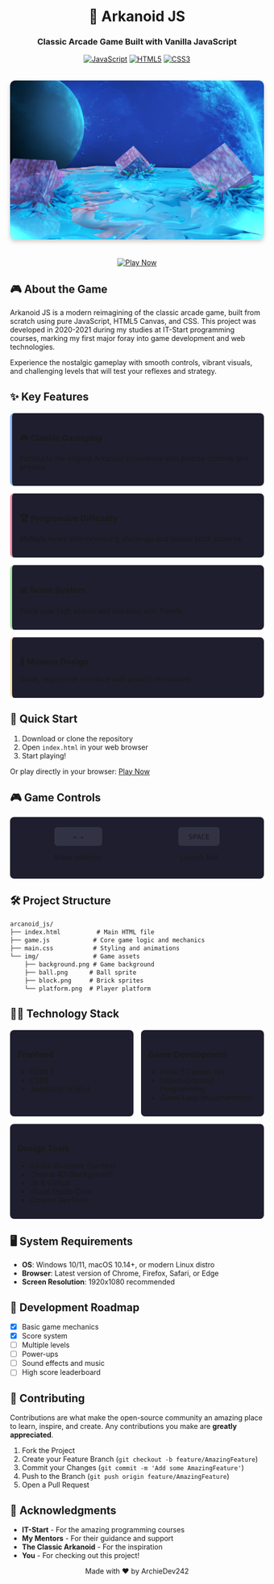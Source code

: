 <div align = "center">
  <h1>🚀 Arkanoid JS</h1>
  <h3>Classic Arcade Game Built with Vanilla JavaScript</h3>
  
  [![JavaScript](https://img.shields.io/badge/JavaScript-ES6%2B-yellow?style=for-the-badge&logo=javascript)](https://developer.mozilla.org/en-US/docs/Web/JavaScript)
  [![HTML5](https://img.shields.io/badge/HTML5-E34F26?style=for-the-badge&logo=html5&logoColor=white)](https://developer.mozilla.org/en-US/docs/Web/Guide/HTML/HTML5)
  [![CSS3](https://img.shields.io/badge/CSS3-1572B6?style=for-the-badge&logo=css3&logoColor=white)](https://developer.mozilla.org/en-US/docs/Web/CSS)

  <img src = "img/background.png" alt = "Game Preview" width = "800" style = "border-radius: 10px; margin: 20px 0; box-shadow: 0 4px 8px rgba(0,0,0,0.2);"/>
  
  [![Play Now](https://img.shields.io/badge/PLAY%20NOW-00BFFF?style=for-the-badge&logo=gamejolt&logoColor=white)](https://archiedev242.github.io/arcanoid_js/)
</div>

## 🎮 About the Game

Arkanoid JS is a modern reimagining of the classic arcade game, built from scratch using pure JavaScript, HTML5 Canvas, and CSS. This project was developed in 2020-2021 during my studies at IT-Start programming courses, marking my first major foray into game development and web technologies.

Experience the nostalgic gameplay with smooth controls, vibrant visuals, and challenging levels that will test your reflexes and strategy.

## ✨ Key Features

<div style = "display: grid; grid-template-columns: repeat(auto-fit, minmax(250px, 1fr)); gap: 15px; margin: 20px 0;">
  <div style = "background: #1e1e2e; padding: 15px; border-radius: 8px; border-left: 4px solid #89b4fa;">
    <h3>🎮 Classic Gameplay</h3>
    <p>Faithful to the original Arkanoid experience with precise controls and physics</p>
  </div>
  <div style = "background: #1e1e2e; padding: 15px; border-radius: 8px; border-left: 4px solid #f38ba8;">
    <h3>🏆 Progressive Difficulty</h3>
    <p>Multiple levels with increasing challenge and unique brick patterns</p>
  </div>
  <div style = "background: #1e1e2e; padding: 15px; border-radius: 8px; border-left: 4px solid #a6e3a1;">
    <h3>📊 Score System</h3>
    <p>Track your high scores and compete with friends</p>
  </div>
  <div style = "background: #1e1e2e; padding: 15px; border-radius: 8px; border-left: 4px solid #f9e2af;">
    <h3>🎨 Modern Design</h3>
    <p>Sleek, responsive interface with smooth animations</p>
  </div>
</div>

## 🚀 Quick Start

1. Download or clone the repository
2. Open `index.html` in your web browser
3. Start playing!

Or play directly in your browser: [Play Now](https://archiedev242.github.io/arcanoid_js/)

## 🎮 Game Controls

<div style = "background: #1e1e2e; padding: 20px; border-radius: 8px; margin: 15px 0;">
  <div style = "display: flex; justify-content: space-around; flex-wrap: wrap; gap: 15px;">
    <div style = "text-align: center;">
      <div style = "background: #313244; padding: 10px 20px; border-radius: 6px; margin-bottom: 8px;">
        <kbd>←</kbd> <kbd>→</kbd>
      </div>
      <p>Move platform</p>
    </div>
    <div style = "text-align: center;">
      <div style = "background: #313244; padding: 10px 20px; border-radius: 6px; margin-bottom: 8px;">
        <kbd>SPACE</kbd>
      </div>
      <p>Launch ball</p>
    </div>
  </div>
</div>

## 🛠️ Project Structure

```
arcanoid_js/
├── index.html          # Main HTML file
├── game.js            # Core game logic and mechanics
├── main.css           # Styling and animations
└── img/               # Game assets
    ├── background.png # Game background
    ├── ball.png      # Ball sprite
    ├── block.png     # Brick sprites
    └── platform.png  # Player platform
```

## 🧑‍💻 Technology Stack

<div style = "display: flex; flex-wrap: wrap; gap: 15px; margin: 20px 0;">
  <div style = "flex: 1; min-width: 200px; background: #1e1e2e; padding: 15px; border-radius: 8px;">
    <h3>Frontend</h3>
    <ul>
      <li>HTML5</li>
      <li>CSS3</li>
      <li>JavaScript (ES6+)</li>
    </ul>
  </div>
  <div style = "flex: 1; min-width: 200px; background: #1e1e2e; padding: 15px; border-radius: 8px;">
    <h3>Game Development</h3>
    <ul>
      <li>HTML5 Canvas API</li>
      <li>Object-Oriented Programming</li>
      <li>Game Loop Implementation</li>
    </ul>
  </div>
  <div style = "flex: 1; min-width: 200px; background: #1e1e2e; padding: 15px; border-radius: 8px;">
    <h3>Design Tools</h3>
    <ul>
      <li>Adobe Illustrator (Sprites)</li>
      <li>Cinema 4D (Background)</li>
      <li>Git & GitHub</li>
      <li>Visual Studio Code</li>
      <li>Chrome DevTools</li>
    </ul>
  </div>
</div>

## 🖥️ System Requirements

- **OS**: Windows 10/11, macOS 10.14+, or modern Linux distro
- **Browser**: Latest version of Chrome, Firefox, Safari, or Edge
- **Screen Resolution**: 1920x1080 recommended

## 🚧 Development Roadmap

- [x] Basic game mechanics
- [x] Score system
- [ ] Multiple levels
- [ ] Power-ups
- [ ] Sound effects and music
- [ ] High score leaderboard

## 🤝 Contributing

Contributions are what make the open-source community an amazing place to learn, inspire, and create. Any contributions you make are **greatly appreciated**.

1. Fork the Project
2. Create your Feature Branch (`git checkout -b feature/AmazingFeature`)
3. Commit your Changes (`git commit -m 'Add some AmazingFeature'`)
4. Push to the Branch (`git push origin feature/AmazingFeature`)
5. Open a Pull Request

## 🙏 Acknowledgments

- **IT-Start** - For the amazing programming courses
- **My Mentors** - For their guidance and support
- **The Classic Arkanoid** - For the inspiration
- **You** - For checking out this project!

<div align = "center">
  <p>Made with ❤️ by ArchieDev242</p>
</div>